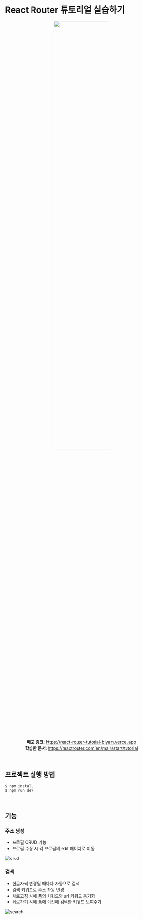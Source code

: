 # React Router 튜토리얼 실습하기

<div align="center">
  <img src='https://github.com/biyamn/React-Router-Tutorial/assets/101965666/66c36437-f99d-41c9-95bf-ae4619e99a26' width="60%"/>

**배포 링크**: https://react-router-tutorial-biyam.vercel.app
<br />
**학습한 문서**: https://reactrouter.com/en/main/start/tutorial

</div>

<br>

## 프로젝트 실행 방법

```
$ npm install
$ npm run dev
```

<br>

## 기능

### 주소 생성

- 프로필 CRUD 기능
- 프로필 수정 시 각 프로필의 edit 페이지로 이동

![crud](https://github.com/biyamn/React-Router-Tutorial/assets/101965666/eeb0546e-adfa-44db-b98f-411c7ac7f654)

### 검색

- 한글자씩 변경될 때마다 자동으로 검색
- 검색 키워드로 주소 자동 변경
- 새로고침 시에 폼의 키워드와 url 키워드 동기화
- 뒤로가기 시에 폼에 이전에 검색한 키워드 보여주기

![search](https://github.com/biyamn/React-Router-Tutorial/assets/101965666/d1476974-3e88-4d46-a83b-22c8f8e18110)
